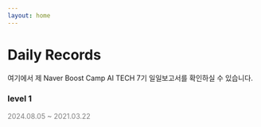 ```yaml
---
layout: home
---
```


# **Daily Records**
여기에서 제 Naver Boost Camp AI TECH 7기 일일보고서를 확인하실 수 있습니다. 
<br>

### **level 1**
<span style="color:grey">2024.08.05 ~ 2021.03.22</span>
